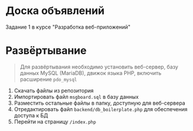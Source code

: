 # Доска объявлений
Задание 1 в курсе "Разработка веб-приложений"

# Развёртывание

> Для развёртывания необходимо установить веб-сервер, базу данных MySQL (MariaDB), движок языка PHP, включить расширение ```pdo_mysql```

1. Скачать файлы из репозитория
2. Импортировать файл ```msgboard.sql``` в базу данных
3. Разместить остальные файлы в папку, доступную для веб-сервера
4. Отредактировать файл ```backend/db_boilerplate.php``` для обеспечения доступа к БД
5. Перейти на страницу ```/index.php```
